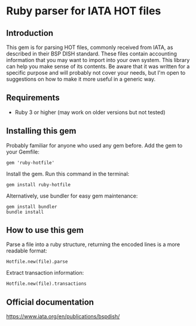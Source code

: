 # Ruby parser for IATA HOT files

## Introduction

This gem is for parsing HOT files, commonly received from IATA, as described in their BSP DISH standard. These files
contain accounting information that you may want to import into your own system. This library can help you make
sense of its contents. Be aware that it was written for a specific purpose and will probably not cover your
needs, but I'm open to suggestions on how to make it more useful in a generic way.

## Requirements

- Ruby 3 or higher (may work on older versions but not tested)

## Installing this gem

Probably familiar for anyone who used any gem before. Add the gem to your Gemfile:

    gem 'ruby-hotfile'

Install the gem. Run this command in the terminal:

    gem install ruby-hotfile

Alternatively, use bundler for easy gem maintenance:

    gem install bundler
    bundle install

## How to use this gem

Parse a file into a ruby structure, returning the encoded lines is a more readable format:

    Hotfile.new(file).parse

Extract transaction information:

    Hotfile.new(file).transactions

## Official documentation

https://www.iata.org/en/publications/bspdish/
